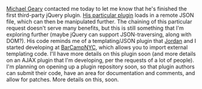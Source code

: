 [Michael Geary](http://mg.to/) contacted me today to let me know that
he's finished the first third-party jQuery plugin. [His particular
plugin](http://mg.to/2006/01/25/json-for-jquery) loads in a remote JSON
file, which can then be manipulated further. The chaining of this
particular request doesn't serve many benefits, but this is still
something that I'm exploring further (maybe jQuery can support
JSON-traversing, along with DOM?). His code reminds me of a
templating/JSON plugin that [Jordan](http://csh.rit.edu/~psionic/) and I
started developing at [BarCampNYC](http://barcamp.org/), which allows
you to import external templating code. I'll have more details on this
plugin soon (and more details on an AJAX plugin that I'm developing, per
the requests of a lot of people). I'm planning on opening up a plugin
repository soon, so that plugin authors can submit their code, have an
area for documentation and comments, and allow for patches. More details
on this, soon.
